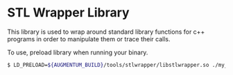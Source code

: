 # STL Wrapper Library

This library is used to wrap around standard library functions for c++ programs in order to manipulate them or trace their calls.

To use, preload library when running your binary.

```bash
$ LD_PRELOAD=${AUGMENTUM_BUILD}/tools/stlwrapper/libstlwrapper.so ./my_command.out
```
